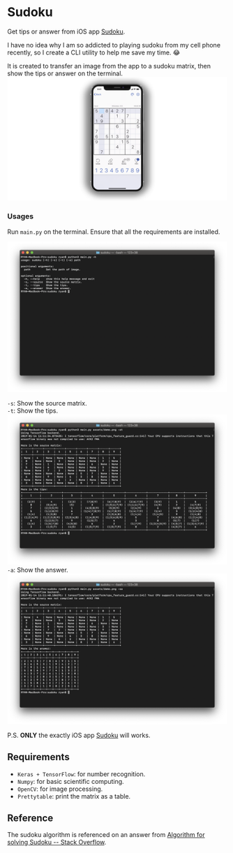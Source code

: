 # Sudoku

Get tips or answer from iOS app [Sudoku](https://itunes.apple.com/cn/app/sudoku-com-classic-puzzle/id1193508329?l=en&mt=8).

I have no idea why I am so addicted to playing sudoku from my cell phone recently, so I create a CLI utility to help me save my time. 😂

It is created to transfer an image from the app to a sudoku matrix, then show the tips or answer on the terminal.![Sudoku app](./assets/app.png)

### Usages

Run `main.py` on the terminal. Ensure that all the requirements are installed.

![Usages](./assets/cli_help.png)

`-s`: Show the source matrix.  
`-t`: Show the tips.![Show tips](./assets/cli_tips.png)
`-a`: Show the answer.![Show tips](./assets/cli_answer.png)

P.S. **ONLY** the exactly iOS app [Sudoku](https://itunes.apple.com/cn/app/sudoku-com-classic-puzzle/id1193508329?l=en&mt=8) will works.

## Requirements

- `Keras + TensorFlow`: for number recognition.
- `Numpy`: for basic scientific computing.
- `OpenCV`: for image processing.
- `Prettytable`: print the matrix as a table.

## Reference

The sudoku algorithm is referenced on an answer from [Algorithm for solving Sudoku -- Stack Overflow](https://stackoverflow.com/questions/1697334/algorithm-for-solving-sudoku).